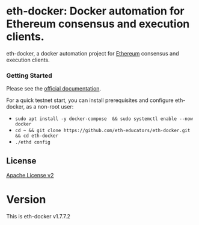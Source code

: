 # eth-docker: Docker automation for Ethereum consensus and execution clients.

eth-docker, a docker automation project for [Ethereum](https://ethereum.org/en/upgrades/) consensus and execution clients.

### Getting Started

Please see the [official documentation](https://eth-docker.net).

For a quick testnet start, you can install prerequisites and configure eth-docker, as a non-root user:

* `sudo apt install -y docker-compose  && sudo systemctl enable --now docker`
* `cd ~ && git clone https://github.com/eth-educators/eth-docker.git && cd eth-docker`
* `./ethd config`

## License

[Apache License v2](https://github.com/eth2-educators/eth-docker/blob/master/LICENSE)

# Version

This is eth-docker v1.7.7.2
